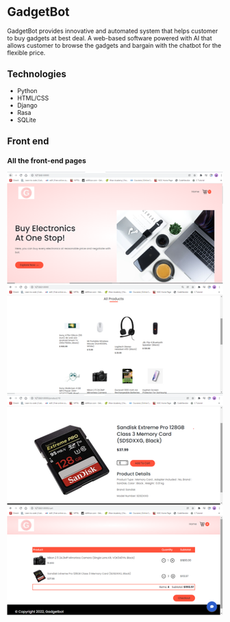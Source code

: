 # GadgetBot
GadgetBot provides innovative and automated system that helps customer to buy gadgets at best deal.
A web-based software powered with AI that allows customer to browse the gadgets and bargain with the chatbot for the flexible price.

## Technologies
* Python
* HTML/CSS
* Django
* Rasa
* SQLite

## Front end
### All the front-end pages
![image](https://github.com/ShrutikaDRaut/Capstone2/blob/main/ProjectRefFiles/welcome%20screen.png)
![image](https://github.com/ShrutikaDRaut/Capstone2/blob/main/ProjectRefFiles/All%20products.png)
![image](https://github.com/ShrutikaDRaut/Capstone2/blob/main/ProjectRefFiles/product%20description.png)
![image](https://github.com/ShrutikaDRaut/Capstone2/blob/main/ProjectRefFiles/cart.png)



